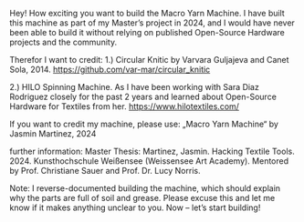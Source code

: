 Hey!
How exciting you want to build the Macro Yarn Machine. I have built this machine as part of my Master’s project in 2024, and I would have never been able to build it without relying on published Open-Source Hardware projects and the community.

Therefor I want to credit:
1.) Circular Knitic by Varvara Guljajeva and Canet Sola, 2014. https://github.com/var-mar/circular_knitic

2.) HILO Spinning Machine. As I have been working with Sara Diaz Rodriguez closely for the past 2 years and learned about Open-Source Hardware for Textiles from her. https://www.hilotextiles.com/

If you want to credit my machine, please use:
„Macro Yarn Machine“ by Jasmin Martinez, 2024

further information:
Master Thesis: Martinez, Jasmin. Hacking Textile Tools. 2024. Kunsthochschule Weißensee (Weissensee Art Academy).
Mentored by Prof. Christiane Sauer and Prof. Dr. Lucy Norris.

Note: I reverse-documented building the machine, which should explain why the parts are full of soil and grease. Please excuse this and let me know if it makes anything unclear to you. Now – let’s start building!
